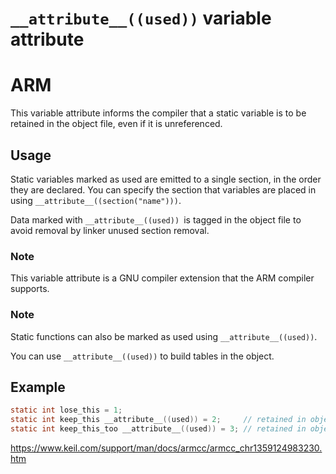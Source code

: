 # `__attribute__((used))` variable attribute

# ARM

This variable attribute informs the compiler that a static variable is to be retained     in the object file, even if it is unreferenced.

## Usage

Static variables marked as used are emitted to a single section, in the order they are        declared. You can specify the section that variables are placed in using            `__attribute__((section("name")))`.

Data marked with `__attribute__((used)) `is tagged in the object file to        avoid removal by linker unused section removal.

### Note

This variable attribute is a GNU compiler extension that the ARM compiler supports.      

### Note

Static functions can also be marked as used using          `__attribute__((used))`.      

You can use `__attribute__((used))` to build tables in the object.

## Example

```c
static int lose_this = 1;
static int keep_this __attribute__((used)) = 2;     // retained in object file
static int keep_this_too __attribute__((used)) = 3; // retained in object file
```

https://www.keil.com/support/man/docs/armcc/armcc_chr1359124983230.htm